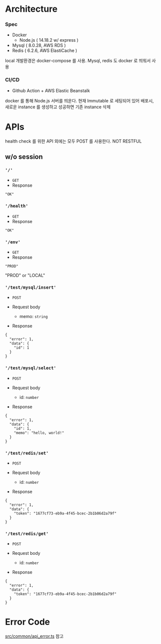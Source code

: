 # Architecture

### Spec

- Docker 
  - Node.js ( 14.18.2 w/ express )
- Mysql ( 8.0.28, AWS RDS )
- Redis ( 6.2.6, AWS ElastiCache )

local 개발환경은 docker-compose 를 사용. Mysql, redis 도 docker 로 띄워서 사용

### CI/CD

- Github Action + AWS Elastic Beanstalk

docker 를 통해 Node.js 서버를 띄운다.
현재 Immutable 로 세팅되어 있어 배포시, 새로운 instance 를 생성하고 성공하면 기존 instance 삭제

# APIs

health check 를 위한 API 외에는 모두 POST 를 사용한다. NOT RESTFUL

## w/o session

### `'/'`

- `GET`
- Response

```
"OK"
```


### `'/health'`

- `GET`
- Response

```
"OK"
```

### `'/env'`

- `GET`
- Response

```
"PROD"
```
"PROD" or "LOCAL"

### `'/test/mysql/insert'`

- `POST`
- Request body

  - memo: `string`


- Response

```
{
  "error": 1,
  "data": {
    "id": 1
  }
}
```

### `'/test/mysql/select'`

- `POST`
- Request body

  - id: `number`


- Response

```
{
  "error": 1,
  "data": {
    "id": 1,
    "memo": "hello, world!"
  }
}
```

### `'/test/redis/set'`

- `POST`
- Request body

  - id: `number`


- Response

```
{
  "error": 1,
  "data": {
    "token": "1677cf73-eb9a-4f45-bcec-2b1b06d2a79f"
  }
}
```

### `'/test/redis/get'`

- `POST`
- Request body

  - id: `number`


- Response

```
{
  "error": 1,
  "data": {
    "token": "1677cf73-eb9a-4f45-bcec-2b1b06d2a79f"
  }
}
```

# Error Code

[src/common/api_error.ts](https://github.com/jammythedreamer/backend-starter/blob/main/src/common/api_error.ts) 참고

